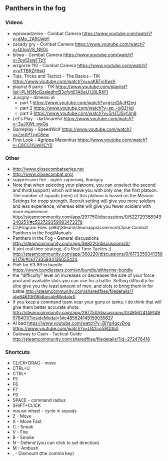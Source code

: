 ## Panthers in the fog

### Videos

- wprowadzenie - Combat Camera https://www.youtube.com/watch?v=eMp_2A9UwbY
- zasady gry - Combat Camera https://www.youtube.com/watch?v=Q0ooV8_NK0c
- bitwa - Combat Camera https://www.youtube.com/watch?v=7pyf2swFTzY
- wzgórze 110 - Combat Camera https://www.youtube.com/watch?v=uTTBKZHtskI
- Tips, Tricks and Tactics - The Basics - TIK https://www.youtube.com/watch?v=uaKBTyiXwrA
- playlist 8 parts - TIK https://www.youtube.com/playlist?list=PLNSNgGzaledhcB3cfyhE1A0eU1J8LRXFI
- Juvigny - dimensi id
  - part 1 https://www.youtube.com/watch?v=grzrDAJH2eg
  - part 2 https://www.youtube.com/watch?v=sp_-ly82HgI
  - part 3 https://www.youtube.com/watch?v=5rU7JSyfJm8
- Let's Play - darthcareful https://www.youtube.com/watch?v=3uJXWt_nwGs
- Gameplay - SpeedWolf https://www.youtube.com/watch?v=ZmXPTrgC8ew
- First Look - Agrippa Maxentius https://www.youtube.com/watch?v=C8CCHUwHCY0

### Other

- http://www.closecombatseries.net
- http://www.closecombat.org/
- suppression fire - ogień zaporowy, tłumiący
- Note that when selecting your platoons, you can unselect the second and third(support) which will leave you with only one, the first platoon. The number of squads (men) of this platoon is based on the Mission Settings for troop strength. Recruit setting will give you more soldiers and less experience, whereas elite will give you fewer soldiers with more experience. http://steamcommunity.com/app/297750/discussions/0/522729358949340251/#c522729359083473378
- C:\Program Files (x86)\Steam\steamapps\common\Close Combat  Panthers in the Fog\Manuals
- Panthers in the Fog - General discussions http://steamcommunity.com/app/368220/discussions/0/
- It aint real time strategy, it's Real Time Tactics ;) http://steamcommunity.com/app/368220/discussions/0/617335934135861178/#c617335934136055424
- PinF for €3.99 in bundle https://www.bundlestars.com/en/bundle/slitherine-bundle
- the "difficulty" level on increases or decreases the size of your force pool and available slots you can use for a battle. Setting difficulty for elite give you the least amount of men, and slots to bring them in for battle http://steamcommunity.com/sharedfiles/filedetails/?id=646106165&insideModal=0
- If you keep a command team near your guns or tanks. I do think that will give them better accurate shots. http://steamcommunity.com/app/297750/discussions/0/485624149149976401/?insideModal=1#c485624149159035827
- AI bad https://www.youtube.com/watch?v=BjYg4gcvDog https://www.youtube.com/watch?v=U42co59Q0b0
- Gateway to Caen - Tactical Guide http://steamcommunity.com/sharedfiles/filedetails/?id=272476416

### Shortcuts

- CLICK+DRAG - move
- CTRL+U
- CTRL+
- F5
- F6
- F7
- F9
- SPACE - command radius
- SHIFT+CLICK
- mouse wheel - cycle in squads
- Z - Move
- X - Move Fast
- C - Sneak
- V - Fire
- B - Smoke
- N - Defend (you can click to set direction)
- M - Ambush
- , - Dismount (the comma key)
